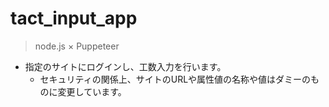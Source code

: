 # tact_input_app

> node.js × Puppeteer

* 指定のサイトにログインし、工数入力を行います。
  * セキュリティの関係上、サイトのURLや属性値の名称や値はダミーのものに変更しています。
